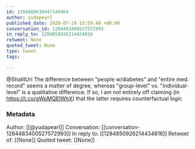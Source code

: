 ```yaml
---
id: 1284880630447144964
author: yudapearl
published_date: 2020-07-19 15:59:48 +00:00
conversation_id: 1284483400527572993
in_reply_to: 1284850926214434816
retweet: None
quoted_tweet: None
type: tweet
tags:

---
```


@ShalitUri The difference between "people w/diabetes" and "entire med. record" seems a matter of degree, whereas "group-level" vs. "individual-level" is a qualitative difference. If so, I am not entirely off claiming (in https://t.co/gWpMQEIWhX) that the latter requires counterfactual logic

### Metadata

Author: [[@yudapearl]]
Conversation: [[conversation-1284483400527572993]]
In reply to: [[1284850926214434816]]
Retweet of: [[None]]
Quoted tweet: [[None]]

